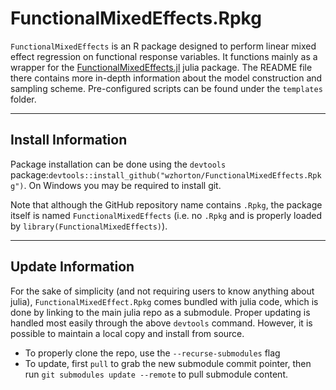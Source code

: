 # FunctionalMixedEffects.Rpkg

`FunctionalMixedEffects` is an R package designed to perform linear mixed effect regression on functional response variables. It 
functions mainly as a wrapper for the [FunctionalMixedEffects.jl](github.com/wzhorton/FunctionalMixedEffects.jl) julia package. The README 
file there contains more in-depth information about the model construction and sampling scheme. Pre-configured scripts can be found under the `templates` folder.

---
## Install Information

Package installation can be done using the `devtools` package:`devtools::install_github("wzhorton/FunctionalMixedEffects.Rpkg")`. On Windows you may be required to install git.

Note that although the GitHub repository name contains `.Rpkg`, the package itself is named `FunctionalMixedEffects` (i.e. no `.Rpkg` and 
is properly loaded by `library(FunctionalMixedEffects)`).

---
## Update Information

For the sake of simplicity (and not requiring users to know anything about julia), `FunctionalMixedEffect.Rpkg` comes bundled with 
julia code, which is done by linking to the main julia repo as a submodule. Proper updating is handled most easily through
the above `devtools` command. However, it is possible to maintain a local copy and install from source.

- To properly clone the repo, use the `--recurse-submodules` flag
- To update, first `pull` to grab the new submodule commit pointer, then run `git submodules update --remote` to pull submodule content.

